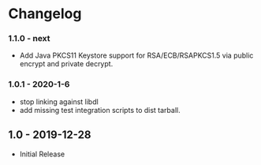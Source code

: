 # Changelog

### 1.1.0 - next

  * Add Java PKCS11 Keystore support for RSA/ECB/RSAPKCS1.5
    via public encrypt and private decrypt.

### 1.0.1 - 2020-1-6

  * stop linking against libdl
  * add missing test integration scripts to dist tarball.

## 1.0 - 2019-12-28

  * Initial Release
